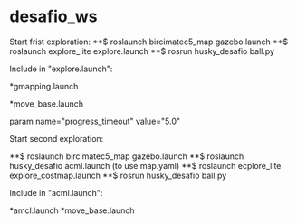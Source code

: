 # desafio_ws

Start frist exploration:
**$ roslaunch bircimatec5_map gazebo.launch
**$ roslaunch explore_lite explore.launch
**$ rosrun husky_desafio ball.py

Include in "explore.launch":

*gmapping.launch 

*move_base.launch 

param name="progress_timeout" value="5.0"
<param name="min_frontier_size" value="15.0"

Start second exploration:

**$ roslaunch bircimatec5_map gazebo.launch
**$ roslaunch husky_desafio acml.launch (to use map.yaml)
**$ roslaunch ecplore_lite explore_costmap.launch
**$ rosrun husky_desafio ball.py

Include in "acml.launch":

*amcl.launch 
*move_base.launch 

